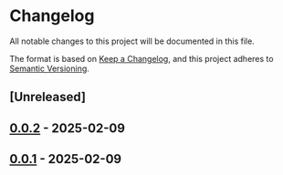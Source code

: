# Changelog

All notable changes to this project will be documented in this file.

The format is based on [Keep a Changelog](https://keepachangelog.com/en/1.0.0/),
and this project adheres to [Semantic Versioning](https://semver.org/spec/v2.0.0.html).

## [Unreleased]

## [0.0.2](https://github.com/ScuffleCloud/scuffle/compare/scuffle-transmuxer-v0.0.1...scuffle-transmuxer-v0.0.2) - 2025-02-09

## [0.0.1](https://github.com/ScuffleCloud/scuffle/releases/tag/scuffle-transmuxer-v0.0.1) - 2025-02-09
